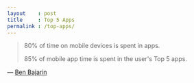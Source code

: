 ```yaml
---
layout    : post
title     : Top 5 Apps
permalink : /top-apps/
---
```


> 80% of time on mobile devices is spent in apps.
> 
> 85% of mobile app time is spent in the user's Top 5 apps.

&mdash; [Ben Bajarin](https://martech.org/nearly-85-percent-smartphone-app-time-concentrated-top-five-apps-report/)